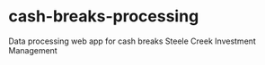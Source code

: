 # cash-breaks-processing
 Data processing web app for cash breaks Steele Creek Investment Management
